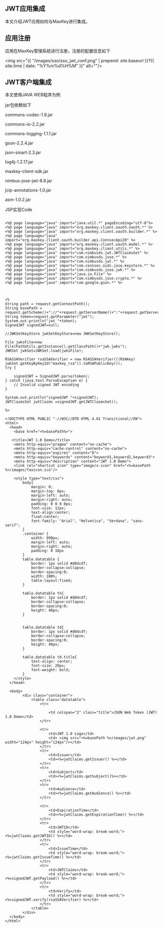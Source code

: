 <h2>JWT应用集成</h2>
本文介绍JWT应用如何与MaxKey进行集成。

<h2>应用注册</h2>

应用在MaxKey管理系统进行注册，注册的配置信息如下

<img src="{{ "/images/sso/sso_jwt_conf.png" | prepend: site.baseurl }}?{{ site.time | date: "%Y%m%d%H%M" }}"  alt=""/>

<h2>JWT客户端集成</h2>

本文使用JAVA WEB程序为例

jar包依赖如下

commons-codec-1.9.jar

commons-io-2.2.jar

commons-logging-1.1.1.jar

gson-2.2.4.jar

json-smart-2.3.jar

log4j-1.2.17.jar

maxkey-client-sdk.jar

nimbus-jose-jwt-8.8.jar

jcip-annotations-1.0.jar

asm-1.0.2.jar


JSP实现Code

<pre><code class="jsp hljs"> 
&lt;%@ page language="java" import="java.util.*" pageEncoding="utf-8"%&gt;
&lt;%@ page language="java" import="org.maxkey.client.oauth.oauth.*" %&gt;
&lt;%@ page language="java" import="org.maxkey.client.oauth.builder.*" %&gt;
&lt;%@ page language="java" import="org.maxkey.client.oauth.builder.api.ConnsecApi20" %&gt;
&lt;%@ page language="java" import="org.maxkey.client.oauth.model.*" %&gt;
&lt;%@ page language="java" import="org.maxkey.client.utils.*" %&gt;
&lt;%@ page language="java" import="com.nimbusds.jwt.JWTClaimsSet" %&gt;
&lt;%@ page language="java" import="com.nimbusds.jose.*" %&gt;
&lt;%@ page language="java" import="com.nimbusds.jwt.*" %&gt;
&lt;%@ page language="java" import="com.connsec.oidc.jose.keystore.*" %&gt;
&lt;%@ page language="java" import="com.nimbusds.jose.jwk.*" %&gt;
&lt;%@ page language="java" import="java.io.File" %&gt;
&lt;%@ page language="java" import="com.nimbusds.jose.crypto.*" %&gt;
&lt;%@ page language="java" import="com.google.gson.*" %&gt;



&lt;%
String path = request.getContextPath();
String basePath = request.getScheme()+"://"+request.getServerName()+":"+request.getServerPort()+path+"/";
String token=request.getParameter("jwt");
System.out.println("jwt "+token);
SignedJWT signedJWT=null;

//JWKSetKeyStore jwkSetKeyStore=new JWKSetKeyStore();

File jwksFile=new File(PathUtils.getInstance().getClassPath()+"jwk.jwks");
JWKSet jwkSet=JWKSet.load(jwksFile);

RSASSAVerifier rsaSSAVerifier = new RSASSAVerifier(((RSAKey) jwkSet.getKeyByKeyId("maxkey_rsa")).toRSAPublicKey());
try {

    signedJWT = SignedJWT.parse(token);
} catch (java.text.ParseException e) {
    // Invalid signed JWT encoding
}

System.out.println("signedJWT "+signedJWT);
JWTClaimsSet jwtClaims =signedJWT.getJWTClaimsSet();
 
%&gt;

&lt;!DOCTYPE HTML PUBLIC "-//W3C//DTD HTML 4.01 Transitional//EN"&gt;
&lt;html&gt;
  &lt;head&gt;
    &lt;base href="&lt;%=basePath%&gt;"&gt;
    
   &lt;title&gt;JWT 1.0 Demo&lt;/title&gt;
	&lt;meta http-equiv="pragma" content="no-cache"&gt;
	&lt;meta http-equiv="cache-control" content="no-cache"&gt;
	&lt;meta http-equiv="expires" content="0"&gt;    
	&lt;meta http-equiv="keywords" content="keyword1,keyword2,keyword3"&gt;
	&lt;meta http-equiv="description" content="JWT 1.0 Demo"&gt;
	&lt;link rel="shortcut icon" type="image/x-icon" href="&lt;%=basePath %&gt;/images/favicon.ico"/&gt;
	
	&lt;style type="text/css"&gt;
		body{
			margin: 0;
			margin-top: 0px;
			margin-left: auto;
			margin-right: auto;
			padding: 0 0 0 0px;
			font-size: 12px;
			text-align:center;
			float:center;
			font-family: "Arial", "Helvetica", "Verdana", "sans-serif";
		}
		.container {
			width: 990px;
			margin-left: auto;
			margin-right: auto;
			padding: 0 10px
		}
		table.datatable {
			border: 1px solid #d8dcdf;
			border-collapse:collapse;
			border-spacing:0;
			width: 100%;
			table-layout:fixed;
		}
		
		table.datatable th{
			border: 1px solid #d8dcdf;
			border-collapse:collapse;
			border-spacing:0;
			height: 40px;
		}
		
		
		table.datatable td{
			border: 1px solid #d8dcdf;
			border-collapse:collapse;
			border-spacing:0;
			height: 40px;
		}
		
		table.datatable td.title{
			text-align: center;
			font-size: 20px;
			font-weight: bold;
		}
	&lt;/style&gt;
  &lt;/head&gt;
  
  &lt;body&gt;
  		&lt;div class="container"&gt;
	  		&lt;table class="datatable"&gt;
	  			&lt;tr&gt;
	  				
	  				&lt;td colspan="2" class="title"&gt;JSON Web Token (JWT) 1.0 Demo&lt;/td&gt;
	  			&lt;/tr&gt;
	  			
	  			&lt;tr&gt;
	  				&lt;td&gt;JWT 1.0 Logo&lt;/td&gt;
	  				&lt;td&gt; &lt;img src="&lt;%=basePath %&gt;/images/jwt.png"  width="124px" height="124px"/&gt;&lt;/td&gt;
	  			&lt;/tr&gt;
	  			&lt;tr&gt;
	  				&lt;td&gt;Issuer&lt;/td&gt;
	  				&lt;td&gt;&lt;%=jwtClaims.getIssuer() %&gt;&lt;/td&gt;
	  			&lt;/tr&gt;
	  			&lt;tr&gt;
	  				&lt;td&gt;Subject&lt;/td&gt;
	  				&lt;td&gt;&lt;%=jwtClaims.getSubject()%&gt;&lt;/td&gt;
	  			&lt;/tr&gt;
	  			&lt;tr&gt;
	  				&lt;td&gt;Audience&lt;/td&gt;
	  				&lt;td&gt;&lt;%=jwtClaims.getAudience() %&gt;&lt;/td&gt;
	  			&lt;/tr&gt;
	  			
	  			&lt;tr&gt;
	  				&lt;td&gt;ExpirationTime&lt;/td&gt;
	  				&lt;td&gt;&lt;%=jwtClaims.getExpirationTime() %&gt;&lt;/td&gt;
	  			&lt;/tr&gt;
	  			&lt;tr&gt;
	  				&lt;td&gt;JWTID&lt;/td&gt;
	  				&lt;td style="word-wrap: break-word;"&gt;&lt;%=jwtClaims.getJWTID() %&gt;&lt;/td&gt;
	  			&lt;/tr&gt;
	  			&lt;tr&gt;
	  				&lt;td&gt;IssueTime&lt;/td&gt;
	  				&lt;td style="word-wrap: break-word;"&gt;&lt;%=jwtClaims.getIssueTime() %&gt;&lt;/td&gt;
	  			&lt;/tr&gt;
	  			&lt;tr&gt;
	  				&lt;td&gt;JWTClaims&lt;/td&gt;
	  				&lt;td style="word-wrap: break-word;"&gt;&lt;%=signedJWT.getPayload() %&gt;&lt;/td&gt;
	  			&lt;/tr&gt;
	  			&lt;tr&gt;
	  				&lt;td&gt;Verify&lt;/td&gt;
	  				&lt;td style="word-wrap: break-word;"&gt;&lt;%=signedJWT.verify(rsaSSAVerifier) %&gt;&lt;/td&gt;
	  			&lt;/tr&gt;
	  		&lt;/table&gt;
  		&lt;/div&gt; 
  &lt;/body&gt;
&lt;/html&gt;
</code></pre>

